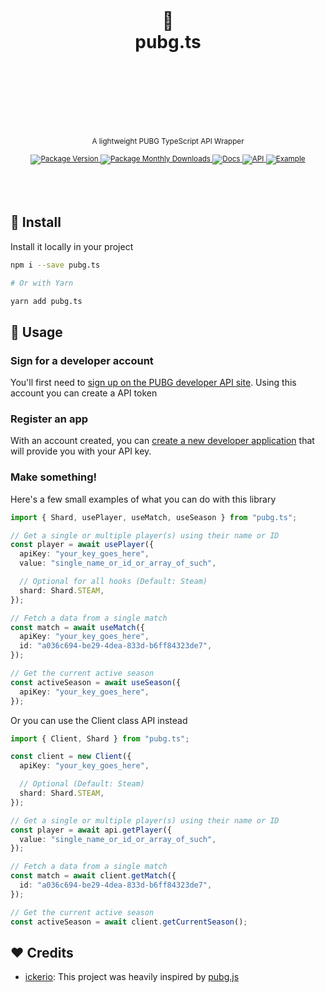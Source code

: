 <div align="center">
  <h1>
    <br/>
    <br/>
    🐔
    <br />
    pubg.ts
    <br />
    <br />
    <br />
    <br />
  </h1>
  <sup>
    <br />
    A lightweight PUBG TypeScript API Wrapper</em>
    <br />
    <br />
    <a href="https://www.npmjs.com/package/pubg.ts">
       <img src="https://img.shields.io/npm/v/pubg.ts?label=%20&style=for-the-badge" alt="Package Version" />
    </a>
    <a href="https://www.npmjs.com/package/pubg.ts">
      <img src="https://img.shields.io/npm/dm/pubg.ts?label=%20&style=for-the-badge" alt="Package Monthly Downloads" />
    </a>
    <a href="https://github.com/nurodev/pubg.ts">
      <img src="https://img.shields.io/badge/-Docs-blue.svg?style=for-the-badge" alt="Docs" />
    </a>
    <a href="https://documentation.pubg.com/">
      <img src="https://img.shields.io/badge/-API-yellow.svg?style=for-the-badge" alt="API" />
    </a>
    <a href="https://github.com/nurodev/pubg.ts">
      <img src="https://img.shields.io/badge/-Example-white.svg?style=for-the-badge" alt="Example" />
    </a>
  </sup>
  <br />
  <br />
  <br />
  <br />
</div>

## 🚀 Install

Install it locally in your project

```bash
npm i --save pubg.ts

# Or with Yarn

yarn add pubg.ts
```

## 🦄 Usage

### Sign for a developer account

You'll first need to [sign up on the PUBG developer API site](https://developer.playbattlegrounds.com/). Using this account you can create a API token

### Register an app

With an account created, you can [create a new developer application](https://developer.playbattlegrounds.com/apps/new?locale=en) that will provide you with your API key.

### Make something!

Here's a few small examples of what you can do with this library

```typescript
import { Shard, usePlayer, useMatch, useSeason } from "pubg.ts";

// Get a single or multiple player(s) using their name or ID
const player = await usePlayer({
  apiKey: "your_key_goes_here",
  value: "single_name_or_id_or_array_of_such",

  // Optional for all hooks (Default: Steam)
  shard: Shard.STEAM,
});

// Fetch a data from a single match
const match = await useMatch({
  apiKey: "your_key_goes_here",
  id: "a036c694-be29-4dea-833d-b6ff84323de7",
});

// Get the current active season
const activeSeason = await useSeason({
  apiKey: "your_key_goes_here",
});
```

Or you can use the Client class API instead

```typescript
import { Client, Shard } from "pubg.ts";

const client = new Client({
  apiKey: "your_key_goes_here",

  // Optional (Default: Steam)
  shard: Shard.STEAM,
});

// Get a single or multiple player(s) using their name or ID
const player = await api.getPlayer({
  value: "single_name_or_id_or_array_of_such",
});

// Fetch a data from a single match
const match = await client.getMatch({
  id: "a036c694-be29-4dea-833d-b6ff84323de7",
});

// Get the current active season
const activeSeason = await client.getCurrentSeason();
```

## ❤️ Credits

- [ickerio](https://github.com/ickerio): This project was heavily inspired by [pubg.js](https://github.com/ickerio/pubg.js)
